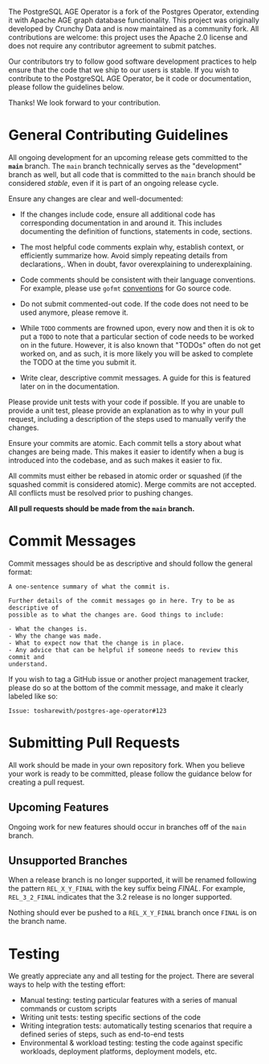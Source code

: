 The PostgreSQL AGE Operator is a fork of the Postgres Operator, extending it
with Apache AGE graph database functionality. This project was originally
developed by Crunchy Data and is now maintained as a community fork.
All contributions are welcome: this project uses the Apache 2.0 license and
does not require any contributor agreement to submit patches.

Our contributors try to follow good software development practices to help
ensure that the code that we ship to our users is stable. If you wish to
contribute to the PostgreSQL AGE Operator, be it code or documentation, please follow
the guidelines below.

Thanks! We look forward to your contribution.

# General Contributing Guidelines

All ongoing development for an upcoming release gets committed to the
**`main`** branch. The `main` branch technically serves as the "development"
branch as well, but all code that is committed to the `main` branch should be
considered _stable_, even if it is part of an ongoing release cycle.

Ensure any changes are clear and well-documented:

- If the changes include code, ensure all additional code has corresponding
documentation in and around it. This includes documenting the definition of
functions, statements in code, sections.

- The most helpful code comments explain why, establish context, or efficiently
summarize how. Avoid simply repeating details from declarations,. When in doubt,
favor overexplaining to underexplaining.

- Code comments should be consistent with their language conventions. For
example, please use `gofmt` [conventions](https://go.dev/doc/comment) for Go source code.

- Do not submit commented-out code. If the code does not need to be used
anymore, please remove it.

- While `TODO` comments are frowned upon, every now and then it is ok to put a
`TODO` to note that a particular section of code needs to be worked on in the
future. However, it is also known that "TODOs" often do not get worked on, and
as such, it is more likely you will be asked to complete the TODO at the time
you submit it.

- Write clear, descriptive commit messages. A guide for this is featured later
on in the documentation.

Please provide unit tests with your code if possible. If you are unable to
provide a unit test, please provide an explanation as to why in your pull
request, including a description of the steps used to manually verify the
changes.

Ensure your commits are atomic. Each commit tells a story about what changes
are being made. This makes it easier to identify when a bug is introduced into
the codebase, and as such makes it easier to fix.

All commits must either be rebased in atomic order or squashed (if the squashed
commit is considered atomic). Merge commits are not accepted. All conflicts must
be resolved prior to pushing changes.

**All pull requests should be made from the `main` branch.**

# Commit Messages

Commit messages should be as descriptive and should follow the general format:

```
A one-sentence summary of what the commit is.

Further details of the commit messages go in here. Try to be as descriptive of
possible as to what the changes are. Good things to include:

- What the changes is.
- Why the change was made.
- What to expect now that the change is in place.
- Any advice that can be helpful if someone needs to review this commit and
understand.
```

If you wish to tag a GitHub issue or another project management tracker, please
do so at the bottom of the commit message, and make it clearly labeled like so:

```
Issue: tosharewith/postgres-age-operator#123
```

# Submitting Pull Requests

All work should be made in your own repository fork. When you believe your work
is ready to be committed, please follow the guidance below for creating a pull
request.

## Upcoming Features

Ongoing work for new features should occur in branches off of the `main`
branch.

## Unsupported Branches

When a release branch is no longer supported, it will be renamed following the
pattern `REL_X_Y_FINAL` with the key suffix being _FINAL_. For example,
`REL_3_2_FINAL` indicates that the 3.2 release is no longer supported.

Nothing should ever be pushed to a `REL_X_Y_FINAL` branch once `FINAL` is on
the branch name.

# Testing

We greatly appreciate any and all testing for the project.
There are several ways to help with the testing effort:

- Manual testing: testing particular features with a series of manual commands
or custom scripts
- Writing unit tests: testing specific sections of the code
- Writing integration tests: automatically testing scenarios that require a
defined series of steps, such as end-to-end tests
- Environmental & workload testing: testing the code against specific workloads,
deployment platforms, deployment models, etc.
